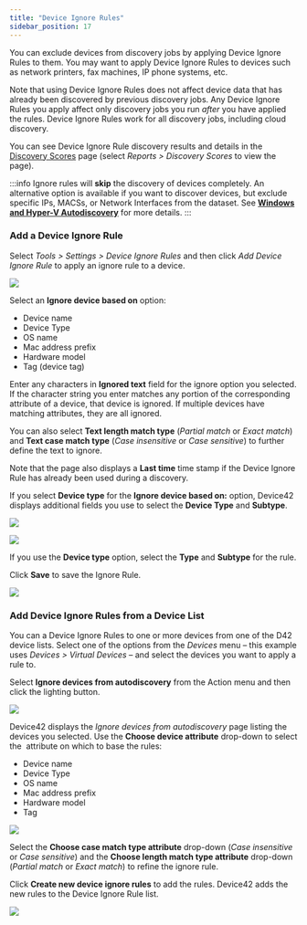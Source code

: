 ```yaml
---
title: "Device Ignore Rules"
sidebar_position: 17
---
```


You can exclude devices from discovery jobs by applying Device Ignore Rules to them. You may want to apply Device Ignore Rules to devices such as network printers, fax machines, IP phone systems, etc.

Note that using Device Ignore Rules does not affect device data that has already been discovered by previous discovery jobs. Any Device Ignore Rules you apply affect only discovery jobs you run _after_ you have applied the rules. Device Ignore Rules work for all discovery jobs, including cloud discovery.

You can see Device Ignore Rule discovery results and details in the [Discovery Scores](reports/reports/discovery-quality-scores.md) page (select _Reports > Discovery Scores_ to view the page).

:::info
Ignore rules will **skip** the discovery of devices completely. An alternative option is available if you want to discover devices, but exclude specific IPs, MACSs, or Network Interfaces from the dataset. See **[Windows and Hyper-V Autodiscovery](windows-and-hyper-v-auto-discovery.md/#option-to-ignore-ipsmac-addresses)** for more details. 
:::

### Add a Device Ignore Rule

Select _Tools > Settings > Device Ignore Rules_ and then click _Add Device Ignore Rule_ to apply an ignore rule to a device.

![](/assets/images/D42-23003_device-ignore-1-based-on-dropdown.png)

Select an **Ignore device based on** option:

- Device name
- Device Type
- OS name
- Mac address prefix
- Hardware model
- Tag (device tag)

Enter any characters in **Ignored text** field for the ignore option you selected. If the character string you enter matches any portion of the corresponding attribute of a device, that device is ignored. If multiple devices have matching attributes, they are all ignored.

You can also select **Text length match type** (_Partial match_ or _Exact match_) and **Text case match type** (_Case insensitive_ or _Case sensitive_) to further define the text to ignore.

Note that the page also displays a **Last time** time stamp if the Device Ignore Rule has already been used during a discovery.

If you select **Device type** for the **Ignore device based on:** option, Device42 displays additional fields you use to select the **Device Type** and **Subtype**.

![](/assets/images/D42-23003_device-ignore-4-type-physical-drop-down.png)

![](/assets/images/D42-23003_device-ignore-5-type-virtual-drop-down.png)

If you use the **Device type** option, select the **Type** and **Subtype** for the rule.

Click **Save** to save the Ignore Rule.

![](/assets/images/D42-23003_device-ignore-2-list-page.png)

### Add Device Ignore Rules from a Device List

You can a Device Ignore Rules to one or more devices from one of the D42 device lists. Select one of the options from the _Devices_ menu – this example uses _Devices > Virtual Devices_ – and select the devices you want to apply a rule to.

Select **Ignore devices from autodiscovery** from the Action menu and then click the lighting button.

![](/assets/images/D42-23003_device-ignore-6-from-devices-list-page.png)

Device42 displays the _Ignore devices from autodiscovery_ page listing the devices you selected. Use the **Choose device attribute** drop-down to select the  attribute on which to base the rules:

- Device name
- Device Type
- OS name
- Mac address prefix
- Hardware model
- Tag

![](/assets/images/Device-Ignore-from-Devices-List.png)

Select the **Choose case match type attribute** drop-down (_Case insensitive_ or _Case sensitive_) and the **Choose length match type attribute** drop-down (_Partial match_ or _Exact match_) to refine the ignore rule.

Click **Create new device ignore rules** to add the rules. Device42 adds the new rules to the Device Ignore Rule list.

![](/assets/images/D42-23003_device-ignore-7-list-page-w-new-rules.png)
